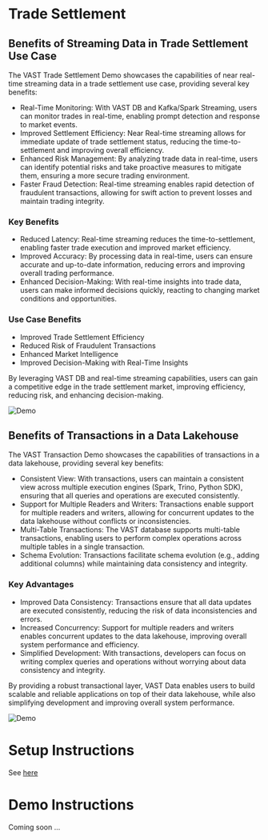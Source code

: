 # Trade Settlement

## Benefits of Streaming Data in Trade Settlement Use Case

The VAST Trade Settlement Demo showcases the capabilities of near real-time streaming data in a trade settlement use case, providing several key benefits:

- Real-Time Monitoring: With VAST DB and Kafka/Spark Streaming, users can monitor trades in real-time, enabling prompt detection and response to market events.
- Improved Settlement Efficiency: Near Real-time streaming allows for immediate update of trade settlement status, reducing the time-to-settlement and improving overall efficiency.
- Enhanced Risk Management: By analyzing trade data in real-time, users can identify potential risks and take proactive measures to mitigate them, ensuring a more secure trading environment.
- Faster Fraud Detection: Real-time streaming enables rapid detection of fraudulent transactions, allowing for swift action to prevent losses and maintain trading integrity.

### Key Benefits

- Reduced Latency: Real-time streaming reduces the time-to-settlement, enabling faster trade execution and improved market efficiency.
- Improved Accuracy: By processing data in real-time, users can ensure accurate and up-to-date information, reducing errors and improving overall trading performance.
- Enhanced Decision-Making: With real-time insights into trade data, users can make informed decisions quickly, reacting to changing market conditions and opportunities.

### Use Case Benefits

- Improved Trade Settlement Efficiency
- Reduced Risk of Fraudulent Transactions
- Enhanced Market Intelligence
- Improved Decision-Making with Real-Time Insights

By leveraging VAST DB and real-time streaming capabilities, users can gain a competitive edge in the trade settlement market, improving efficiency, reducing risk, and enhancing decision-making.

![Demo](https://media.githubusercontent.com/media/snowch/vast-docker-compose-examples/refs/heads/main/demos/fraud_detection/assets/VAST-Trading-Fraud-Demo2.gif)

## Benefits of Transactions in a Data Lakehouse

The VAST Transaction Demo showcases the capabilities of transactions in a data lakehouse, providing several key benefits:

 - Consistent View: With transactions, users can maintain a consistent view across multiple execution engines (Spark, Trino, Python SDK), ensuring that all queries and operations are executed consistently.
- Support for Multiple Readers and Writers: Transactions enable support for multiple readers and writers, allowing for concurrent updates to the data lakehouse without conflicts or inconsistencies.
- Multi-Table Transactions: The VAST database supports multi-table transactions, enabling users to perform complex operations across multiple tables in a single transaction.
- Schema Evolution: Transactions facilitate schema evolution (e.g., adding additional columns) while maintaining data consistency and integrity.

### Key Advantages

- Improved Data Consistency: Transactions ensure that all data updates are executed consistently, reducing the risk of data inconsistencies and errors.
- Increased Concurrency: Support for multiple readers and writers enables concurrent updates to the data lakehouse, improving overall system performance and efficiency.
- Simplified Development: With transactions, developers can focus on writing complex queries and operations without worrying about data consistency and integrity.

By providing a robust transactional layer, VAST Data enables users to build scalable and reliable applications on top of their data lakehouse, while also simplifying development and improving overall system performance.

![Demo](https://media.githubusercontent.com/media/snowch/vast-docker-compose-examples/refs/heads/main/demos/fraud_detection/assets/Transaction-Demo.gif)

# Setup Instructions

See [here](../SETUP_INSTRUCTIONS.md)

# Demo Instructions

Coming soon ...
